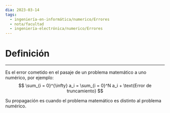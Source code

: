 ```yaml
---
dia: 2023-03-14
tags:
  - ingeniería-en-informática/numerico/Errores
  - nota/facultad
  - ingeniería-electrónica/numerico/Errores
---
```

# Definición
---
Es el error cometido en el pasaje de un problema matemático a uno numérico, por ejemplo:
$$ \sum_{i = 0}^{\infty} a_i = \sum_{i = 0}^N a_i + \text{Error de truncamiento} $$

Su propagación es cuando el problema matemático es distinto al problema numérico.